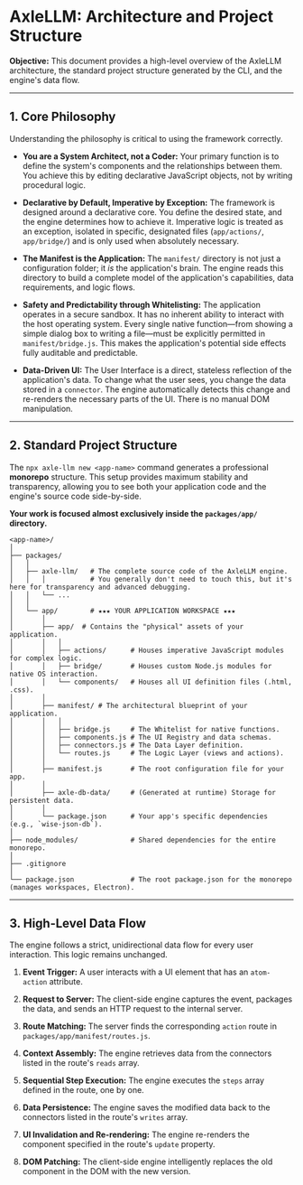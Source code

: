 # AxleLLM: Architecture and Project Structure

**Objective:** This document provides a high-level overview of the AxleLLM architecture, the standard project structure generated by the CLI, and the engine's data flow.

---

## 1. Core Philosophy

Understanding the philosophy is critical to using the framework correctly.

-   **You are a System Architect, not a Coder:** Your primary function is to define the system's components and the relationships between them. You achieve this by editing declarative JavaScript objects, not by writing procedural logic.

-   **Declarative by Default, Imperative by Exception:** The framework is designed around a declarative core. You define the desired state, and the engine determines how to achieve it. Imperative logic is treated as an exception, isolated in specific, designated files (`app/actions/`, `app/bridge/`) and is only used when absolutely necessary.

-   **The Manifest is the Application:** The `manifest/` directory is not just a configuration folder; it *is* the application's brain. The engine reads this directory to build a complete model of the application's capabilities, data requirements, and logic flows.

-   **Safety and Predictability through Whitelisting:** The application operates in a secure sandbox. It has no inherent ability to interact with the host operating system. Every single native function—from showing a simple dialog box to writing a file—must be explicitly permitted in `manifest/bridge.js`. This makes the application's potential side effects fully auditable and predictable.

-   **Data-Driven UI:** The User Interface is a direct, stateless reflection of the application's data. To change what the user sees, you change the data stored in a `connector`. The engine automatically detects this change and re-renders the necessary parts of the UI. There is no manual DOM manipulation.

---

## 2. Standard Project Structure

The `npx axle-llm new <app-name>` command generates a professional **monorepo** structure. This setup provides maximum stability and transparency, allowing you to see both your application code and the engine's source code side-by-side.

**Your work is focused almost exclusively inside the `packages/app/` directory.**

```
<app-name>/
│
├── packages/
│   │
│   ├── axle-llm/   # The complete source code of the AxleLLM engine.
│   │   │           # You generally don't need to touch this, but it's here for transparency and advanced debugging.
│   │   └── ...
│   │
│   └── app/        # ★★★ YOUR APPLICATION WORKSPACE ★★★
│       │
│       ├── app/  # Contains the "physical" assets of your application.
│       │   │
│       │   ├── actions/      # Houses imperative JavaScript modules for complex logic.
│       │   ├── bridge/       # Houses custom Node.js modules for native OS interaction.
│       │   └── components/   # Houses all UI definition files (.html, .css).
│       │
│       ├── manifest/ # The architectural blueprint of your application.
│       │   │
│       │   ├── bridge.js     # The Whitelist for native functions.
│       │   ├── components.js # The UI Registry and data schemas.
│       │   ├── connectors.js # The Data Layer definition.
│       │   └── routes.js     # The Logic Layer (views and actions).
│       │
│       ├── manifest.js       # The root configuration file for your app.
│       │
│       ├── axle-db-data/     # (Generated at runtime) Storage for persistent data.
│       │
│       └── package.json      # Your app's specific dependencies (e.g., `wise-json-db`).
│
├── node_modules/             # Shared dependencies for the entire monorepo.
│
├── .gitignore
│
└── package.json              # The root package.json for the monorepo (manages workspaces, Electron).
```

---

## 3. High-Level Data Flow

The engine follows a strict, unidirectional data flow for every user interaction. This logic remains unchanged.

1.  **Event Trigger:** A user interacts with a UI element that has an `atom-action` attribute.

2.  **Request to Server:** The client-side engine captures the event, packages the data, and sends an HTTP request to the internal server.

3.  **Route Matching:** The server finds the corresponding `action` route in `packages/app/manifest/routes.js`.

4.  **Context Assembly:** The engine retrieves data from the connectors listed in the route's `reads` array.

5.  **Sequential Step Execution:** The engine executes the `steps` array defined in the route, one by one.

6.  **Data Persistence:** The engine saves the modified data back to the connectors listed in the route's `writes` array.

7.  **UI Invalidation and Re-rendering:** The engine re-renders the component specified in the route's `update` property.

8.  **DOM Patching:** The client-side engine intelligently replaces the old component in the DOM with the new version.
